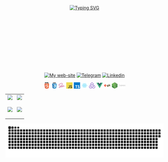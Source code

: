 <p align="center" style="height: 200px">
  <a href="https://git.io/typing-svg"><img src="https://readme-typing-svg.demolab.com?font=&size=38&duration=3000&pause=1000&color=42B883&center=true&vCenter=true&width=900&lines=Hey+there!+%F0%9F%91%8B;My+name+is+Bogdan+Sutuzhko!;Nice+to+meet+you!;I+am+a+frontend+developer+from+Moscow.;Check+out+my+works+below+%F0%9F%91%87" alt="Typing SVG" /></a>
</p>

<!-- Contacts:START -->
<p align="center">
  <a href="https://julfy-bs.github.io/portfolio/" target="_blank"><img alt="My web-site" src="https://img.shields.io/badge/-bogdan_sutuzhko_website-%2342b883?style=for-the-badge&logo=burton&logoColor=white"></a>
  <a href="https://t.me/julfy_bs" target="_blank"><img alt="Telegram" src="https://img.shields.io/badge/telegram-229ED9?style=for-the-badge&logo=telegram&logoColor=white"></a>
  <a href="https://www.linkedin.com/in/sutuzhko-bogdan/" target="_blank"><img alt=" Linkedin" src="https://img.shields.io/badge/LinkedIn-0077B5?style=for-the-badge&logo=linkedin&logoColor=white"></a>
</p>
<!-- Contacts:END -->

<!-- Stack:START -->
<p align="center">
  <code><img height="20" src="https://raw.githubusercontent.com/github/explore/80688e429a7d4ef2fca1e82350fe8e3517d3494d/topics/html/html.png"></code>
  <code><img height="20" src="https://raw.githubusercontent.com/github/explore/80688e429a7d4ef2fca1e82350fe8e3517d3494d/topics/css/css.png"></code>
  <code><img height="20" src="https://raw.githubusercontent.com/github/explore/80688e429a7d4ef2fca1e82350fe8e3517d3494d/topics/sass/sass.png"></code>
  <code><img height="20" src="https://raw.githubusercontent.com/github/explore/80688e429a7d4ef2fca1e82350fe8e3517d3494d/topics/javascript/javascript.png"></code>
  <code><img height="20" src="https://raw.githubusercontent.com/github/explore/80688e429a7d4ef2fca1e82350fe8e3517d3494d/topics/typescript/typescript.png"></code>
  <code><img height="20" src="https://raw.githubusercontent.com/github/explore/80688e429a7d4ef2fca1e82350fe8e3517d3494d/topics/react/react.png"></code>
  <code><img height="20" src="https://raw.githubusercontent.com/github/explore/80688e429a7d4ef2fca1e82350fe8e3517d3494d/topics/redux/redux.png"></code>
  <code><img height="20" src="https://raw.githubusercontent.com/github/explore/80688e429a7d4ef2fca1e82350fe8e3517d3494d/topics/vue/vue.png"></code>
  <code><img height="20" src="https://raw.githubusercontent.com/github/explore/80688e429a7d4ef2fca1e82350fe8e3517d3494d/topics/git/git.png"></code>
  <code><img height="20" src="https://raw.githubusercontent.com/github/explore/80688e429a7d4ef2fca1e82350fe8e3517d3494d/topics/nodejs/nodejs.png"></code>
  <code><img height="20" src="https://raw.githubusercontent.com/github/explore/80688e429a7d4ef2fca1e82350fe8e3517d3494d/topics/express/express.png"></code>
</p>
<!-- Stack:END -->

<!-- STAT:START -->
<table align="center" cellspacing="0" cellpadding="0" border="0">
   <tr>
    <td>
      <a href="https://julfy-bs.github.io/portfolio/" target="_blank">
        <picture>
          <source 
            srcset="https://github-readme-stats-skyz.vercel.app/api?username=julfy-bs&show_icons=true&theme=github_dark&hide_border=true"
            media="(prefers-color-scheme: dark)"
          />
          <source
            srcset="https://github-readme-stats-skyz.vercel.app/api?username=julfy-bs&show_icons=true&hide_border=true"
            media="(prefers-color-scheme: light), (prefers-color-scheme: no-preference)"
          />
          <img src="https://github-readme-stats-skyz.vercel.app/api?username=julfy-bs&show_icons=true&hide_border=true" />
        </picture>
      <a/>
    </td>
    <td>
      <a href="https://julfy-bs.github.io/portfolio/" target="_blank">
        <picture>
          <source 
            srcset="https://github-readme-stats-skyz.vercel.app/api/top-langs/?username=julfy-bs&show_icons=true&theme=github_dark&layout=compact&hide_border=true"
            media="(prefers-color-scheme: dark)"
          />
          <source
            srcset="https://github-readme-stats-skyz.vercel.app/api/top-langs/?username=julfy-bs&show_icons=true&layout=compact&hide_border=true"
            media="(prefers-color-scheme: light), (prefers-color-scheme: no-preference)"
          />
          <img src="https://github-readme-stats-skyz.vercel.app/api/top-langs/?username=julfy-bs&show_icons=true&layout=compact&hide_border=true" />
        </picture>
      <a/>
    </td>
   </tr>
  <tr>
  <tr>
    <td>
      <a href="https://julfy-bs.github.io/portfolio/" target="_blank">
        <picture>
          <source 
            srcset="https://github-readme-streak-stats.herokuapp.com?user=julfy-bs&theme=github-dark&hide_border=true"
            media="(prefers-color-scheme: dark)"
          />
          <source
            srcset="https://github-readme-streak-stats.herokuapp.com?user=julfy-bs&hide_border=true"
            media="(prefers-color-scheme: light), (prefers-color-scheme: no-preference)"
          />
          <img src="https://github-readme-streak-stats.herokuapp.com?user=julfy-bs&hide_border=true" />
        </picture>
      <a/>
    </td>
    <td>
      <!-- ACHIEVEMENTS:START -->
      <!-- <img src="https://github-profile-trophy.vercel.app/?username=julfy-bs&theme=onedark&row=2&column=3&margin-w=15&margin-h=15&no-bg=true&no-frame=true)" /> -->
      <p align="center">
        <a href="https://julfy-bs.github.io/portfolio/" target="_blank">
        <picture>
          <source 
            srcset="https://github-profile-trophy.vercel.app/?username=julfy-bs&show_icons=true&theme=darkhub&hide_border=true&row=2&column=4&no-bg=true&no-frame=true"
            media="(prefers-color-scheme: dark)"
          />
          <source
            srcset="https://github-profile-trophy.vercel.app/?username=julfy-bs&show_icons=true&hide_border=true&row=2&column=4&no-bg=true&no-frame=true"
            media="(prefers-color-scheme: light), (prefers-color-scheme: no-preference)"
          />
          <img src="https://github-profile-trophy.vercel.app/?username=julfy-bs&show_icons=true&hide_border=true&row=2&column=4&no-bg=true&no-frame=true" />
        </picture>
      <a/>
      </p>
      <!-- ACHIEVEMENTS:END -->
    </td>
   </tr>
</table>
<!-- STAT:END -->

<!-- SNAKE:START -->
<p align="center">
  <a href="https://julfy-bs.github.io/portfolio/" target="_blank">
    <img src="./snake.svg" />
  </a>
</p>
<!-- SNAKE:END -->
